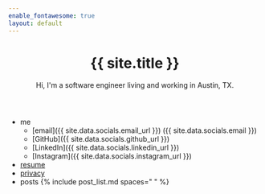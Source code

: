 ```yaml
---
enable_fontawesome: true
layout: default
---
```


<header>
  <h1>{{ site.title }}</h1>
  <p>Hi, I'm a software engineer living and working in Austin, TX.</p>
</header>

* me
    * <i class="fa-solid fa-envelope"></i> [email]({{ site.data.socials.email_url }}) ({{ site.data.socials.email }})
    * <i class="fa-brands fa-github"></i> [GitHub]({{ site.data.socials.github_url }})
    * <i class="fa-brands fa-linkedin"></i> [LinkedIn]({{ site.data.socials.linkedin_url }})
    * <i class="fa-brands fa-instagram"></i> [Instagram]({{ site.data.socials.instagram_url }})
* [resume](/resume.html)
* [privacy](/privacy.html)
* posts
  {% include post_list.md spaces="  " %}
